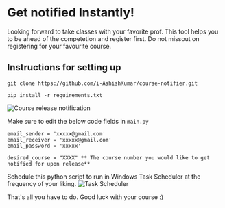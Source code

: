 # Get notified Instantly!
Looking forward to take classes with your favorite prof. This tool helps you to be ahead of the competetion and register first.
Do not missout on registering for your favourite course.

## Instructions for setting up

`
git clone https://github.com/i-AshishKumar/course-notifier.git
`

`
pip install -r requirements.txt
`

![Course release notification](https://i.ibb.co/GR2Hz2s/course-release-notification.jpg)

Make sure to edit the below code fields in `main.py`

```
email_sender = 'xxxxx@gmail.com'
email_receiver = 'xxxxx@gmail.com'
email_password = 'xxxxx'
```
```
desired_course = "XXXX" ** The course number you would like to get notified for upon release**
```
Schedule this python script to run in Windows Task Scheduler at the frequency of your liking.
![Task Scheduler](https://i.ibb.co/r2RGVYq/course-task-scheduler.png)

That's all you have to do. Good luck with your course :)